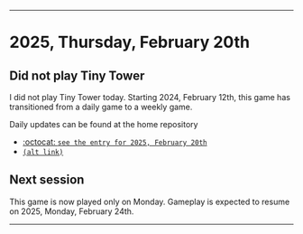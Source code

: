 
***

# 2025, Thursday, February 20th

## Did not play Tiny Tower

<!-- TODO: For each weekly entry, make sure the date is correct. The day of the week should be modified in 4 places !-->

I did not play Tiny Tower today. Starting 2024, February 12th, this game has transitioned from a daily game to a weekly game.

Daily updates can be found at the home repository

- [:octocat: `see the entry for 2025, February 20th`](https://github.com/seanpm2001/SeansLifeArchive_Images_TinyTower/tree/master/tiny%20tower/2025/02_February/20/) 
- [`(alt link)`](/tiny%20tower/2025/02_February/20/)

## Next session

This game is now played only on Monday. Gameplay is expected to resume on 2025, Monday, February 24th.

***
